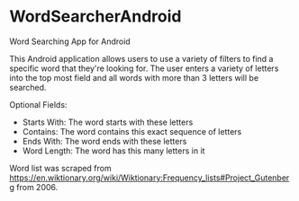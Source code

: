 # WordSearcherAndroid
Word Searching App for Android

This Android application allows users to use a variety of filters to find a specific word that they're looking for. The user enters a variety of letters into the top most field and all words with more than 3 letters will be searched.

Optional Fields:
- Starts With: The word starts with these letters
- Contains: The word contains this exact sequence of letters
- Ends With: The word ends with these letters
- Word Length: The word has this many letters in it

Word list was scraped from https://en.wiktionary.org/wiki/Wiktionary:Frequency_lists#Project_Gutenberg from 2006.


